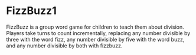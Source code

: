 # FizzBuzz1
FizzBuzz is a group word game for children to teach them about division. Players take turns to count incrementally, replacing any number divisible by three with the word fizz, any number divisible by five with the word buzz, and any number divisible by both with fizzbuzz.
